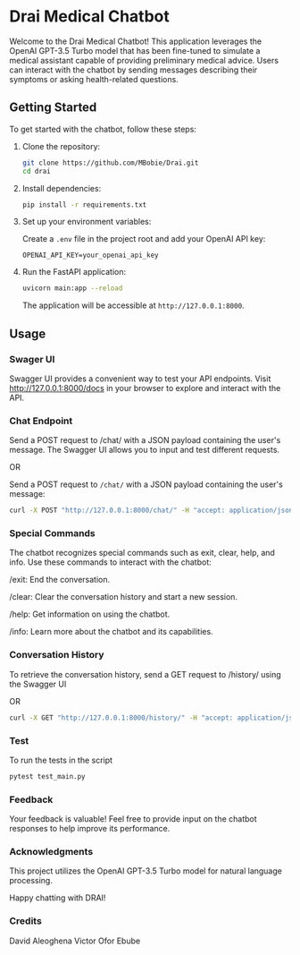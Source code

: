 # Drai Medical Chatbot

Welcome to the Drai Medical Chatbot! This application leverages the OpenAI GPT-3.5 Turbo model that has been fine-tuned to simulate a medical assistant capable of providing preliminary medical advice. Users can interact with the chatbot by sending messages describing their symptoms or asking health-related questions.

## Getting Started

To get started with the chatbot, follow these steps:

1. Clone the repository:

    ```bash
    git clone https://github.com/MBobie/Drai.git
    cd drai
    ```

2. Install dependencies:

    ```bash
    pip install -r requirements.txt
    ```

3. Set up your environment variables:

    Create a `.env` file in the project root and add your OpenAI API key:

    ```
    OPENAI_API_KEY=your_openai_api_key
    ```

4. Run the FastAPI application:

    ```bash
    uvicorn main:app --reload
    ```

    The application will be accessible at `http://127.0.0.1:8000`.


## Usage

### Swager UI

Swagger UI provides a convenient way to test your API endpoints. Visit http://127.0.0.1:8000/docs in your browser to explore and interact with the API.

### Chat Endpoint

Send a POST request to /chat/ with a JSON payload containing the user's message. The Swagger UI allows you to input and test different requests.

OR

Send a POST request to `/chat/` with a JSON payload containing the user's message:

```bash
curl -X POST "http://127.0.0.1:8000/chat/" -H "accept: application/json" -H "Content-Type: application/json" -d '{"message": "I have a headache"}'
```
### Special Commands

The chatbot recognizes special commands such as exit, clear, help, and info. Use these commands to interact with the chatbot:

/exit: End the conversation.

/clear: Clear the conversation history and start a new session.

/help: Get information on using the chatbot.

/info: Learn more about the chatbot and its capabilities.

### Conversation History

To retrieve the conversation history, send a GET request to /history/ using the Swagger UI 

OR

```bash
curl -X GET "http://127.0.0.1:8000/history/" -H "accept: application/json"
```

### Test

To run the tests in the script

```bash
pytest test_main.py
```
### Feedback

Your feedback is valuable! Feel free to provide input on the chatbot responses to help improve its performance.

### Acknowledgments

This project utilizes the OpenAI GPT-3.5 Turbo model for natural language processing.

Happy chatting with DRAI!

### Credits
David Aleoghena
Victor Ofor
Ebube 



